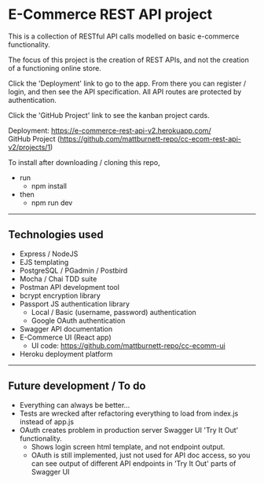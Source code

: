 # E-Commerce REST API project
This is a collection of RESTful API calls modelled on basic e-commerce functionality.

The focus of this project is the creation of REST APIs, and not the creation of a functioning online store.

Click the 'Deployment' link to go to the app. From there you can register / login, and then see the API specification.
All API routes are protected by authentication.

Click the 'GitHub Project' link to see the kanban project cards.

Deployment: https://e-commerce-rest-api-v2.herokuapp.com/ \
GitHub Project (https://github.com/mattburnett-repo/cc-ecom-rest-api-v2/projects/1)

To install after downloading / cloning this repo, 
  * run
    * npm install
  * then 
    * npm run dev

---

## Technologies used
* Express / NodeJS
* EJS templating
* PostgreSQL / PGadmin / Postbird
* Mocha / Chai TDD suite
* Postman API development tool
* bcrypt encryption library
* Passport JS authentication library
  * Local / Basic (username, password) authentication
  * Google OAuth authentication
* Swagger API documentation
* E-Commerce UI (React app)
  * UI code: https://github.com/mattburnett-repo/cc-ecomm-ui
* Heroku deployment platform

---

## Future development / To do
* Everything can always be better...
* Tests are wrecked after refactoring everything to load from index.js instead of app.js
* OAuth creates problem in production server Swagger UI 'Try It Out' functionality. 
  * Shows login screen html template, and not endpoint output. 
  * OAuth is still implemented, just not used for API doc access, so you can see output of different API endpoints in 'Try It Out' parts of Swagger UI
